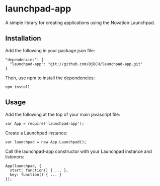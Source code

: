 launchpad-app
=============

A simple library for creating applications using the Novation Launchpad.

Installation
------------

Add the following in your package.json file:

    "dependencies": {
      "launchpad-app": "git://github.com/DjDCH/launchpad-app.git"
    }

Then, use npm to install the dependencies:

    npm install

Usage
-----

Add the following at the top of your main javascript file:

    var App = require('launchpad-app');

Create a Launchpad instance:

    var launchpad = new App.Launchpad();

Call the launchpad-app constructor with your Launchpad instance and listeners:

    App(launchpad, {
      start: function() { ... },
      key: function() { ... }
    });
